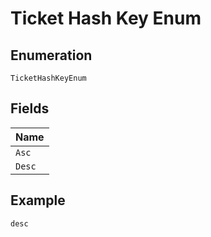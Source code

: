 
# Ticket Hash Key Enum

## Enumeration

`TicketHashKeyEnum`

## Fields

| Name |
|  --- |
| `Asc` |
| `Desc` |

## Example

```
desc
```

